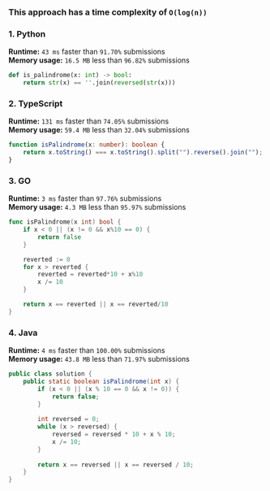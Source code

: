 ### This approach has a time complexity of `O(log(n))`


### 1. Python

**Runtime:** `43 ms` faster than `91.70%` submissions  
**Memory usage:** `16.5 MB` less than `96.82%` submissions  

``` python
def is_palindrome(x: int) -> bool:
    return str(x) == ''.join(reversed(str(x)))
```

### 2. TypeScript

**Runtime:** `131 ms` faster than `74.05%` submissions  
**Memory usage:** `59.4 MB` less than `32.04%` submissions  

``` typescript
function isPalindrome(x: number): boolean {
    return x.toString() === x.toString().split("").reverse().join("");
}
```

### 3. GO

**Runtime:** `3 ms` faster than `97.76%` submissions  
**Memory usage:** `4.3 MB` less than `95.97%` submissions  

``` go
func isPalindrome(x int) bool {
	if x < 0 || (x != 0 && x%10 == 0) {
		return false
	}

	reverted := 0
	for x > reverted {
		reverted = reverted*10 + x%10
		x /= 10
	}

	return x == reverted || x == reverted/10
}
```

### 4. Java

**Runtime:** `4 ms` faster than `100.00%` submissions  
**Memory usage:** `43.8 MB` less than `71.97%` submissions  

``` java
public class solution {
    public static boolean isPalindrome(int x) {
        if (x < 0 || (x % 10 == 0 && x != 0)) {
            return false;
        }
        
        int reversed = 0;
        while (x > reversed) {
            reversed = reversed * 10 + x % 10;
            x /= 10;
        }
        
        return x == reversed || x == reversed / 10;
    }
}
```
